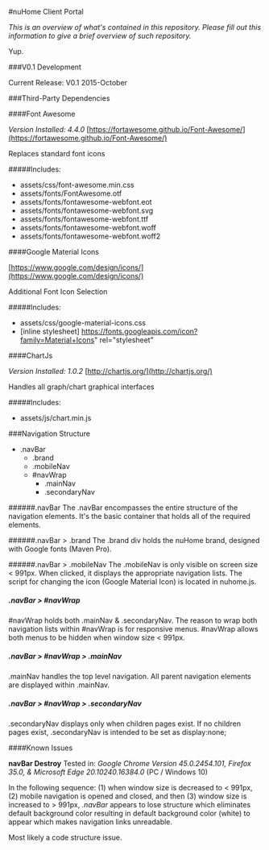 #nuHome Client Portal

*This is an overview of what's contained in this repository. Please fill out this information to give a brief overview of such repository.*

Yup.


###V0.1 Development

Current Release: V0.1 2015-October


###Third-Party Dependencies

####Font Awesome

*Version Installed: 4.4.0*
[https://fortawesome.github.io/Font-Awesome/](https://fortawesome.github.io/Font-Awesome/)

Replaces standard font icons

#####Includes:

+ assets/css/font-awesome.min.css
+ assets/fonts/FontAwesome.otf
+ assets/fonts/fontawesome-webfont.eot
+ assets/fonts/fontawesome-webfont.svg
+ assets/fonts/fontawesome-webfont.ttf
+ assets/fonts/fontawesome-webfont.woff
+ assets/fonts/fontawesome-webfont.woff2


####Google Material Icons

[https://www.google.com/design/icons/](https://www.google.com/design/icons/)

Additional Font Icon Selection

#####Includes:

+ assets/css/google-material-icons.css
+ [inline stylesheet] https://fonts.googleapis.com/icon?family=Material+Icons" rel="stylesheet"


####ChartJs

*Version Installed: 1.0.2*
[http://chartjs.org/](http://chartjs.org/)

Handles all graph/chart graphical interfaces

#####Includes:

+ assets/js/chart.min.js


###Navigation Structure

+ .navBar
  + .brand
  + .mobileNav
  + #navWrap
    + .mainNav
    + .secondaryNav
    
######.navBar
The .navBar encompasses the entire structure of the navigation elements. It's the basic container that holds all of the required elements.

######.navBar > .brand
The .brand div holds the nuHome brand, designed with Google fonts (Maven Pro).

######.navBar > .mobileNav
The .mobileNav is only visible on screen size < 991px. When clicked, it displays the appropriate navigation lists. The script for changing the icon (Google Material Icon) is located in nuhome.js.

##### .navBar > \#navWrap
\#navWrap holds both .mainNav & .secondaryNav. The reason to wrap both navigation lists within \#navWrap is for responsive menus. \#navWrap allows both menus to be hidden when window size < 991px.

##### .navBar > \#navWrap > .mainNav
.mainNav handles the top level navigation. All parent navigation elements are displayed within .mainNav.

##### .navBar > \#navWrap > .secondaryNav
.secondaryNav displays only when children pages exist. If no children pages exist, .secondaryNav is intended to be set as display:none;

####Known Issues

**navBar Destroy** Tested in: *Google Chrome Version 45.0.2454.101, Firefox 35.0, & Microsoft Edge 20.10240.16384.0* (PC / Windows 10)

In the following sequence: (1) when window size is decreased to < 991px, (2) mobile navigation is opened and closed, and then (3) window size is increased to > 991px, *.navBar* appears to lose structure which eliminates default background color resulting in default background color (white) to appear which makes navigation links unreadable.

Most likely a code structure issue.
